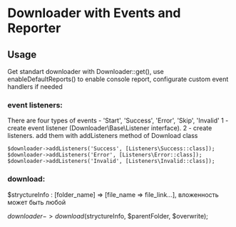 # Downloader with Events and Reporter #

## Usage ##
Get standart downloader with Downloader::get(), use enableDefaultReports() to enable console report, configurate custom event handlers if needed

### event listeners: ###
There are four types of events - 'Start', 'Success', 'Error', 'Skip', 'Invalid'
1 - create event listener (Downloader\Base\Listener interface). 
2 - create listeners. add them with addListeners method of Download class

```
$downloader->addListeners('Success', [Listeners\Success::class]);
$downloader->addListeners('Error', [Listeners\Error::class]);
$downloader->addListeners('Invalid', [Listeners\Invalid::class]);
```
### download: ###
$stryctureInfo : [folder_name] => [file_name => file_link...], вложенность может быть любой

$downloader->download($stryctureInfo, $parentFolder, $overwrite); 

